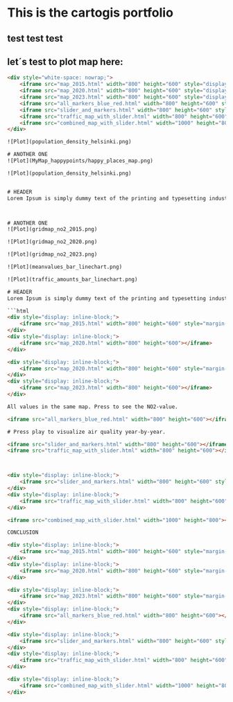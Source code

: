 # This is the cartogis portfolio
##  test test test
## let´s test to plot map here:

```html
<div style="white-space: nowrap;">
    <iframe src="map_2015.html" width="800" height="600" style="display: inline-block; margin-right: 10px;"></iframe>
    <iframe src="map_2020.html" width="800" height="600" style="display: inline-block; margin-right: 10px;"></iframe>
    <iframe src="map_2023.html" width="800" height="600" style="display: inline-block; margin-right: 10px;"></iframe>
    <iframe src="all_markers_blue_red.html" width="800" height="600" style="display: inline-block; margin-right: 10px;"></iframe>
    <iframe src="slider_and_markers.html" width="800" height="600" style="display: inline-block; margin-right: 10px;"></iframe>
    <iframe src="traffic_map_with_slider.html" width="800" height="600" style="display: inline-block; margin-right: 10px;"></iframe>
    <iframe src="combined_map_with_slider.html" width="1000" height="800" style="display: inline-block; margin-right: 10px;"></iframe>
</div>

![Plot](population_density_helsinki.png)

# ANOTHER ONE
![Plot](MyMap_happypoints/happy_places_map.png)

![Plot](population_density_helsinki.png)


# HEADER
Lorem Ipsum is simply dummy text of the printing and typesetting industry. Lorem Ipsum has been the industry's standard dummy text ever since the 1500s, when an unknown printer took a galley of type and scrambled it to make a type specimen book. It has survived not only five centuries, but also the leap into electronic typesetting, remaining essentially unchanged. It was popularised in the 1960s with the release  Letraset sheets containing Lorem Ipsum passages, and more recently with desktop publishing software like Aldus PageMaker including versions of Lorem Ipsum.



# ANOTHER ONE
![Plot](gridmap_no2_2015.png)

![Plot](gridmap_no2_2020.png)

![Plot](gridmap_no2_2023.png)

![Plot](meanvalues_bar_linechart.png)

![Plot](traffic_amounts_bar_linechart.png)

# HEADER
Lorem Ipsum is simply dummy text of the printing and typesetting industry. Lorem Ipsum has been the industry's standard dummy text ever since the 1500s, when an unknown printer took a galley of type and scrambled it to make a type specimen book. It has survived not only five centuries, but also the leap into electronic typesetting, remaining essentially unchanged. It was popularised in the 1960s with the release  Letraset sheets containing Lorem Ipsum passages, and more recently with desktop publishing software like Aldus PageMaker including versions of Lorem Ipsum.

```html
<div style="display: inline-block;">
    <iframe src="map_2015.html" width="800" height="600" style="margin-right: 10px;"></iframe>
</div>
<div style="display: inline-block;">
    <iframe src="map_2020.html" width="800" height="600"></iframe>
</div>

<div style="display: inline-block;">
    <iframe src="map_2020.html" width="800" height="600" style="margin-right: 10px;"></iframe>
</div>
<div style="display: inline-block;">
    <iframe src="map_2023.html" width="800" height="600"></iframe>
</div>

All values in the same map. Press to see the NO2-value.

<iframe src="all_markers_blue_red.html" width="800" height="600"></iframe>

# Press play to visualize air quality year-by-year.

<iframe src="slider_and_markers.html" width="800" height="600"></iframe>
<iframe src="traffic_map_with_slider.html" width="800" height="600"></iframe>



<div style="display: inline-block;">
    <iframe src="slider_and_markers.html" width="800" height="600" style="margin-right: 10px;"></iframe>
</div>
<div style="display: inline-block;">
    <iframe src="traffic_map_with_slider.html" width="800" height="600"></iframe>
</div>

<iframe src="combined_map_with_slider.html" width="1000" height="800"></iframe>

CONCLUSION

<div style="display: inline-block;">
    <iframe src="map_2015.html" width="800" height="600" style="margin-right: 10px;"></iframe>
</div>
<div style="display: inline-block;">
    <iframe src="map_2020.html" width="800" height="600" style="margin-right: 10px;"></iframe>
</div>

<div style="display: inline-block;">
    <iframe src="map_2023.html" width="800" height="600" style="margin-right: 10px;"></iframe>
</div>
<div style="display: inline-block;">
    <iframe src="all_markers_blue_red.html" width="800" height="600"></iframe>
</div>

<div style="display: inline-block;">
    <iframe src="slider_and_markers.html" width="800" height="600" style="margin-right: 10px;"></iframe>
</div>
<div style="display: inline-block;">
    <iframe src="traffic_map_with_slider.html" width="800" height="600"></iframe>
</div>

<div style="display: inline-block;">
    <iframe src="combined_map_with_slider.html" width="1000" height="800"></iframe>
</div>





